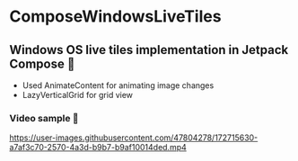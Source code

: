 # ComposeWindowsLiveTiles

## Windows OS live tiles implementation in Jetpack Compose  🚀

* Used AnimateContent for animating image changes
* LazyVerticalGrid for grid view

### Video sample  🚀


https://user-images.githubusercontent.com/47804278/172715630-a7af3c70-2570-4a3d-b9b7-b9af10014ded.mp4

